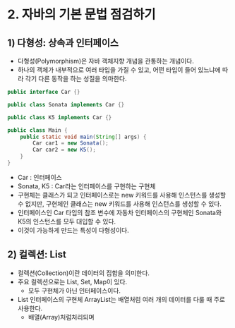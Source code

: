 # 2. 자바의 기본 문법 점검하기
## 1) 다형성: 상속과 인터페이스
- 다형성(Polymorphism)은 자바 객체지향 개념을 관통하는 개념이다.
- 하나의 객체가 내부적으로 여러 타입을 가질 수 있고, 어떤 타입이 들어 있느냐에 따라 각기 다른 동작을 하는 성질을 의마한다.

```java
public interface Car {}

public class Sonata implements Car {}

public class K5 implements Car {}

public class Main {
	public static void main(String[] args) {
		Car car1 = new Sonata();
		Car car2 = new K5();
	}
}
```
- Car : 인터페이스
- Sonata, K5 : Car라는 인터페이스를 구현하는 구현체
- 구현체는 클래스가 되고 인터페이스로는 new 키워드를 사용해 인스턴스를 생성할 수 없지만, 구현체인 클래스는 new 키워드를 사용해 인스턴스를 생성할 수 있다.
- 인터페이스인 Car 타입의 참조 변수에 자동차 인터페이스의 구현체인 Sonata와 K5의 인스턴스를 모두 대입할 수 있다.
- 이것이 가능하게 만드는 특성이 다형성이다.


## 2) 컬렉션: List
- 컬렉션(Collection)이란 데이터의 집합을 의미한다.
- 주요 컬렉션으로는 List, Set, Map이 있다.
	- 모두 구현체가 아닌 인터페이스이다.
- List 인터페이스의 구현체 ArrayList는 배열처럼 여러 개의 데이터를 다룰 때 주로 사용한다.
	- 배열(Array)처럼처리되며